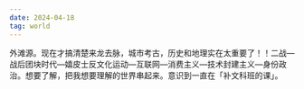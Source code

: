 ```yaml
---
date: 2024-04-18
tag: world
---
```

外滩源。现在才搞清楚来龙去脉，城市考古，历史和地理实在太重要了！！二战—战后团块时代—嬉皮士反文化运动—互联网—消费主义—技术封建主义—身份政治。想要了解，把我想要理解的世界串起来。意识到一直在「补文科班的课」。